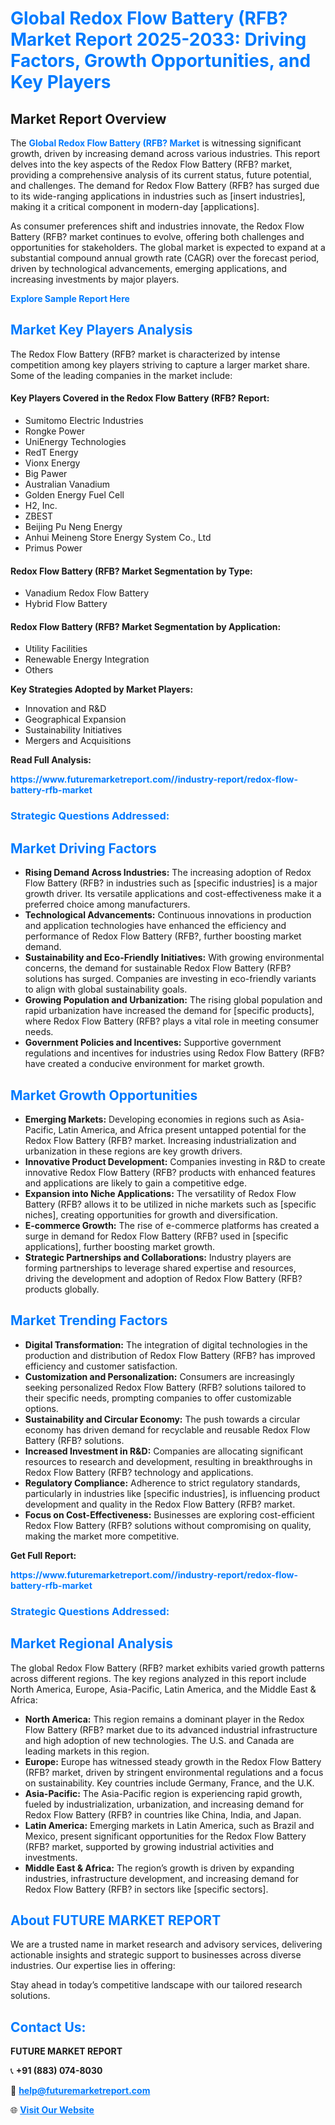 <h1 style="color: #007BFF;">Global Redox Flow Battery (RFB? Market Report 2025-2033: Driving Factors, Growth Opportunities, and Key Players</h1>

<section id="overview">
<h2>Market Report Overview</h2>
<p>The <a href="https://www.futuremarketreport.com//industry-report/redox-flow-battery-rfb-market" style="color: #007BFF; text-decoration: none;"><strong>Global Redox Flow Battery (RFB? Market</strong></a> is witnessing significant growth, driven by increasing demand across various industries. This report delves into the key aspects of the Redox Flow Battery (RFB? market, providing a comprehensive analysis of its current status, future potential, and challenges. The demand for Redox Flow Battery (RFB? has surged due to its wide-ranging applications in industries such as [insert industries], making it a critical component in modern-day [applications].</p>
<p>As consumer preferences shift and industries innovate, the Redox Flow Battery (RFB? market continues to evolve, offering both challenges and opportunities for stakeholders. The global market is expected to expand at a substantial compound annual growth rate (CAGR) over the forecast period, driven by technological advancements, emerging applications, and increasing investments by major players.</p>
</section>

<section id="overview">
<p><a href="https://www.futuremarketreport.com//request-sample/reportId=90746" style="color: #007BFF; text-decoration: none;"><strong>Explore Sample Report Here</strong></a></p>
</section>

<section id="key-players">
<h2 style="color: #007BFF;">Market Key Players Analysis</h2>
<p>The Redox Flow Battery (RFB? market is characterized by intense competition among key players striving to capture a larger market share. Some of the leading companies in the market include:</p>
<h4>Key Players Covered in the Redox Flow Battery (RFB? Report:</h4>
<ul><li>Sumitomo Electric Industries</li><li>Rongke Power</li><li>UniEnergy Technologies</li><li>RedT Energy</li><li>Vionx Energy</li><li>Big Pawer</li><li>Australian Vanadium</li><li>Golden Energy Fuel Cell</li><li>H2, Inc.</li><li>ZBEST</li><li>Beijing Pu Neng Energy</li><li>Anhui Meineng Store Energy System Co., Ltd</li><li>Primus Power</li></ul>
<h4>Redox Flow Battery (RFB? Market Segmentation by Type:</h4>
<ul><li>Vanadium Redox Flow Battery</li><li>Hybrid Flow Battery</li></ul>

<h4>Redox Flow Battery (RFB? Market Segmentation by Application:</h4>
<ul><li>Utility Facilities</li><li>Renewable Energy Integration</li><li>Others</li></ul>
<p><strong>Key Strategies Adopted by Market Players:</strong></p>
<ul>
<li>Innovation and R&D</li>
<li>Geographical Expansion</li>
<li>Sustainability Initiatives</li>
<li>Mergers and Acquisitions</li>
</ul>
</section>

<section>
<p><strong>Read Full Analysis: </strong></p><a href="https://www.futuremarketreport.com//industry-report/redox-flow-battery-rfb-market" style="color: #007BFF; text-decoration: none;"><strong>https://www.futuremarketreport.com//industry-report/redox-flow-battery-rfb-market</strong></a>
<h3 style="color: #007BFF;">Strategic Questions Addressed:</h3>
</section>

<section id="driving-factors">
<h2 style="color: #007BFF;">Market Driving Factors</h2>
<ul>
<li><strong>Rising Demand Across Industries:</strong> The increasing adoption of Redox Flow Battery (RFB? in industries such as [specific industries] is a major growth driver. Its versatile applications and cost-effectiveness make it a preferred choice among manufacturers.</li>
<li><strong>Technological Advancements:</strong> Continuous innovations in production and application technologies have enhanced the efficiency and performance of Redox Flow Battery (RFB?, further boosting market demand.</li>
<li><strong>Sustainability and Eco-Friendly Initiatives:</strong> With growing environmental concerns, the demand for sustainable Redox Flow Battery (RFB? solutions has surged. Companies are investing in eco-friendly variants to align with global sustainability goals.</li>
<li><strong>Growing Population and Urbanization:</strong> The rising global population and rapid urbanization have increased the demand for [specific products], where Redox Flow Battery (RFB? plays a vital role in meeting consumer needs.</li>
<li><strong>Government Policies and Incentives:</strong> Supportive government regulations and incentives for industries using Redox Flow Battery (RFB? have created a conducive environment for market growth.</li>
</ul>
</section>

<section id="growth-opportunities">
<h2 style="color: #007BFF;">Market Growth Opportunities</h2>
<ul>
<li><strong>Emerging Markets:</strong> Developing economies in regions such as Asia-Pacific, Latin America, and Africa present untapped potential for the Redox Flow Battery (RFB? market. Increasing industrialization and urbanization in these regions are key growth drivers.</li>
<li><strong>Innovative Product Development:</strong> Companies investing in R&D to create innovative Redox Flow Battery (RFB? products with enhanced features and applications are likely to gain a competitive edge.</li>
<li><strong>Expansion into Niche Applications:</strong> The versatility of Redox Flow Battery (RFB? allows it to be utilized in niche markets such as [specific niches], creating opportunities for growth and diversification.</li>
<li><strong>E-commerce Growth:</strong> The rise of e-commerce platforms has created a surge in demand for Redox Flow Battery (RFB? used in [specific applications], further boosting market growth.</li>
<li><strong>Strategic Partnerships and Collaborations:</strong> Industry players are forming partnerships to leverage shared expertise and resources, driving the development and adoption of Redox Flow Battery (RFB? products globally.</li>
</ul>
</section>

<section id="trending-factors">
<h2 style="color: #007BFF;">Market Trending Factors</h2>
<ul>
<li><strong>Digital Transformation:</strong> The integration of digital technologies in the production and distribution of Redox Flow Battery (RFB? has improved efficiency and customer satisfaction.</li>
<li><strong>Customization and Personalization:</strong> Consumers are increasingly seeking personalized Redox Flow Battery (RFB? solutions tailored to their specific needs, prompting companies to offer customizable options.</li>
<li><strong>Sustainability and Circular Economy:</strong> The push towards a circular economy has driven demand for recyclable and reusable Redox Flow Battery (RFB? solutions.</li>
<li><strong>Increased Investment in R&D:</strong> Companies are allocating significant resources to research and development, resulting in breakthroughs in Redox Flow Battery (RFB? technology and applications.</li>
<li><strong>Regulatory Compliance:</strong> Adherence to strict regulatory standards, particularly in industries like [specific industries], is influencing product development and quality in the Redox Flow Battery (RFB? market.</li>
<li><strong>Focus on Cost-Effectiveness:</strong> Businesses are exploring cost-efficient Redox Flow Battery (RFB? solutions without compromising on quality, making the market more competitive.</li>
</ul>
</section>

<section>
<p><strong>Get Full Report: </strong></p><a href="https://www.futuremarketreport.com//industry-report/redox-flow-battery-rfb-market" style="color: #007BFF; text-decoration: none;"><strong>https://www.futuremarketreport.com//industry-report/redox-flow-battery-rfb-market</strong></a>
<h3 style="color: #007BFF;">Strategic Questions Addressed:</h3>
</section>


<section id="regional-analysis">
<h2 style="color: #007BFF;">Market Regional Analysis</h2>
<p>The global Redox Flow Battery (RFB? market exhibits varied growth patterns across different regions. The key regions analyzed in this report include North America, Europe, Asia-Pacific, Latin America, and the Middle East & Africa:</p>
<ul>
<li><strong>North America:</strong> This region remains a dominant player in the Redox Flow Battery (RFB? market due to its advanced industrial infrastructure and high adoption of new technologies. The U.S. and Canada are leading markets in this region.</li>
<li><strong>Europe:</strong> Europe has witnessed steady growth in the Redox Flow Battery (RFB? market, driven by stringent environmental regulations and a focus on sustainability. Key countries include Germany, France, and the U.K.</li>
<li><strong>Asia-Pacific:</strong> The Asia-Pacific region is experiencing rapid growth, fueled by industrialization, urbanization, and increasing demand for Redox Flow Battery (RFB? in countries like China, India, and Japan.</li>
<li><strong>Latin America:</strong> Emerging markets in Latin America, such as Brazil and Mexico, present significant opportunities for the Redox Flow Battery (RFB? market, supported by growing industrial activities and investments.</li>
<li><strong>Middle East & Africa:</strong> The region’s growth is driven by expanding industries, infrastructure development, and increasing demand for Redox Flow Battery (RFB? in sectors like [specific sectors].</li>
</ul>
</section>

<footer>
<h2 style="color: #007BFF;">About FUTURE MARKET REPORT</h2>
<p>We are a trusted name in market research and advisory services, delivering actionable insights and strategic support to businesses across diverse industries. Our expertise lies in offering:</p>

<p>Stay ahead in today’s competitive landscape with our tailored research solutions.</p>

<h2 style="color: #007BFF;">Contact Us:</h2>
<p><strong>FUTURE MARKET REPORT</strong></p>
<p>📞 <strong>+91 (883) 074-8030</strong></p>
<p>📧 <strong><a href="mailto:help@futuremarketreport.com" style="color: #007BFF;">help@futuremarketreport.com</a></strong></p>
<p>🌐 <strong><a href="https://www.futuremarketreport.com/" style="color: #007BFF;">Visit Our Website</a></strong></p>
</footer>